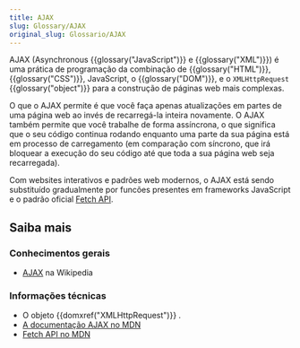 ```yaml
---
title: AJAX
slug: Glossary/AJAX
original_slug: Glossario/AJAX
---
```


AJAX (Asynchronous {{glossary("JavaScript")}} e {{glossary("XML")}}) é uma prática de programação da combinação de {{glossary("HTML")}}, {{glossary("CSS")}}, JavaScript, o {{glossary("DOM")}}, e o `XMLHttpRequest` {{glossary("object")}} para a construção de páginas web mais complexas.

O que o AJAX permite é que você faça apenas atualizações em partes de uma página web ao invés de recarregá-la inteira novamente. O AJAX também permite que você trabalhe de forma assíncrona, o que significa que o seu código continua rodando enquanto uma parte da sua página está em processo de carregamento (em comparação com síncrono, que irá bloquear a execução do seu código até que toda a sua página web seja recarregada).

Com websites interativos e padrões web modernos, o AJAX está sendo substituído gradualmente por funcões presentes em frameworks JavaScript e o padrão oficial [Fetch API](/pt-BR/docs/Web/API/Fetch_API).

## Saiba mais

### Conhecimentos gerais

- [AJAX](https://pt.wikipedia.org/wiki/AJAX) na Wikipedia

### Informações técnicas

- O objeto {{domxref("XMLHttpRequest")}} .
- [A documentação AJAX no MDN](/pt-BR/docs/AJAX)
- [Fetch API no MDN](/pt-BR/docs/Web/API/Fetch_API/Using_Fetch)
